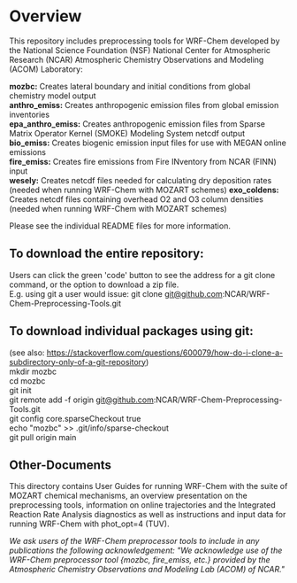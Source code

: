 # Overview
This repository includes preprocessing tools for WRF-Chem developed by the National Science Foundation (NSF) National Center for Atmospheric Research (NCAR) Atmospheric Chemistry Observations and Modeling (ACOM) Laboratory: </br>

**mozbc:** Creates lateral boundary and initial conditions from global chemistry model output </br>
**anthro_emiss:** Creates anthropogenic emission files from global emission inventories </br>
**epa_anthro_emiss:** Creates anthropogenic emission files from Sparse Matrix Operator Kernel (SMOKE) Modeling System netcdf output  </br>
**bio_emiss:** Creates biogenic emission input files for use with MEGAN online emissions  </br>
**fire_emiss:** Creates fire emissions from Fire INventory from NCAR (FINN) input   </br>
**wesely:** Creates netcdf files needed for calculating dry deposition rates (needed when running WRF-Chem with MOZART schemes)
**exo_coldens:** Creates netcdf files containing overhead O2 and O3 column densities (needed when running WRF-Chem with MOZART schemes)

Please see the individual README files for more information.   </br>

## **To download the entire repository:** </br>
Users can click the green 'code' button to see the address for a git clone command, or the option to download a zip file. </br>
E.g. using git a user would issue: git clone git@github.com:NCAR/WRF-Chem-Preprocessing-Tools.git </br>


## **To download individual packages using git:** </br>
(see also: https://stackoverflow.com/questions/600079/how-do-i-clone-a-subdirectory-only-of-a-git-repository) </br>
  mkdir mozbc </br>
  cd mozbc </br>
  git init </br>
  git remote add -f origin git@github.com:NCAR/WRF-Chem-Preprocessing-Tools.git </br>
  git config core.sparseCheckout true </br>
  echo "mozbc" >> .git/info/sparse-checkout  </br>
  git pull origin main </br>

## Other-Documents
This directory contains User Guides for running WRF-Chem with the suite of MOZART chemical mechanisms, an overview presentation on the preprocessing tools, information on online trajectories and the Integrated Reaction Rate Analysis diagnostics as well as instructions and input data for running WRF-Chem with phot_opt=4 (TUV).


*We ask users of the WRF-Chem preprocessor tools to include in any publications the following acknowledgement:
"We acknowledge use of the WRF-Chem preprocessor tool {mozbc, fire_emiss, etc.} provided by the Atmospheric Chemistry Observations and Modeling Lab (ACOM) of NCAR."*
